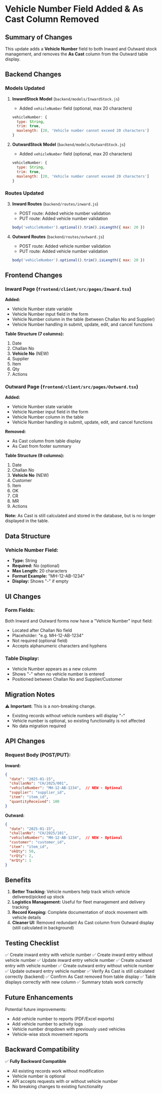 # Vehicle Number Field Added & As Cast Column Removed

## Summary of Changes

This update adds a **Vehicle Number** field to both Inward and Outward stock management, and removes the **As Cast** column from the Outward table display.

## Backend Changes

### Models Updated

1. **InwardStock Model** (`backend/models/InwardStock.js`)
   - Added `vehicleNumber` field (optional, max 20 characters)
   ```javascript
   vehicleNumber: {
     type: String,
     trim: true,
     maxlength: [20, 'Vehicle number cannot exceed 20 characters']
   }
   ```

2. **OutwardStock Model** (`backend/models/OutwardStock.js`)
   - Added `vehicleNumber` field (optional, max 20 characters)
   ```javascript
   vehicleNumber: {
     type: String,
     trim: true,
     maxlength: [20, 'Vehicle number cannot exceed 20 characters']
   }
   ```

### Routes Updated

3. **Inward Routes** (`backend/routes/inward.js`)
   - POST route: Added vehicle number validation
   - PUT route: Added vehicle number validation
   ```javascript
   body('vehicleNumber').optional().trim().isLength({ max: 20 })
   ```

4. **Outward Routes** (`backend/routes/outward.js`)
   - POST route: Added vehicle number validation
   - PUT route: Added vehicle number validation
   ```javascript
   body('vehicleNumber').optional().trim().isLength({ max: 20 })
   ```

## Frontend Changes

### Inward Page (`frontend/client/src/pages/Inward.tsx`)

**Added:**
- Vehicle Number state variable
- Vehicle Number input field in the form
- Vehicle Number column in the table (between Challan No and Supplier)
- Vehicle Number handling in submit, update, edit, and cancel functions

**Table Structure (7 columns):**
1. Date
2. Challan No
3. **Vehicle No** (NEW)
4. Supplier
5. Item
6. Qty
7. Actions

### Outward Page (`frontend/client/src/pages/Outward.tsx`)

**Added:**
- Vehicle Number state variable
- Vehicle Number input field in the form
- Vehicle Number column in the table
- Vehicle Number handling in submit, update, edit, and cancel functions

**Removed:**
- As Cast column from table display
- As Cast from footer summary

**Table Structure (9 columns):**
1. Date
2. Challan No
3. **Vehicle No** (NEW)
4. Customer
5. Item
6. OK
7. CR
8. MR
9. Actions

**Note:** As Cast is still calculated and stored in the database, but is no longer displayed in the table.

## Data Structure

### Vehicle Number Field:
- **Type:** String
- **Required:** No (optional)
- **Max Length:** 20 characters
- **Format Example:** "MH-12-AB-1234"
- **Display:** Shows "-" if empty

## UI Changes

### Form Fields:
Both Inward and Outward forms now have a "Vehicle Number" input field:
- Located after Challan No field
- Placeholder: "e.g. MH-12-AB-1234"
- Not required (optional field)
- Accepts alphanumeric characters and hyphens

### Table Display:
- Vehicle Number appears as a new column
- Shows "-" when no vehicle number is entered
- Positioned between Challan No and Supplier/Customer

## Migration Notes

⚠️ **Important:** This is a non-breaking change.
- Existing records without vehicle numbers will display "-"
- Vehicle number is optional, so existing functionality is not affected
- No data migration required

## API Changes

### Request Body (POST/PUT):

**Inward:**
```json
{
  "date": "2025-01-15",
  "challanNo": "CH/2025/001",
  "vehicleNumber": "MH-12-AB-1234",  // NEW - Optional
  "supplier": "supplier_id",
  "item": "item_id",
  "quantityReceived": 100
}
```

**Outward:**
```json
{
  "date": "2025-01-15",
  "challanNo": "CH/2025/101",
  "vehicleNumber": "MH-12-AB-1234",  // NEW - Optional
  "customer": "customer_id",
  "item": "item_id",
  "okQty": 50,
  "crQty": 2,
  "mrQty": 1
}
```

## Benefits

1. **Better Tracking:** Vehicle numbers help track which vehicle delivered/picked up stock
2. **Logistics Management:** Useful for fleet management and delivery tracking
3. **Record Keeping:** Complete documentation of stock movement with vehicle details
4. **Cleaner UI:** Removed redundant As Cast column from Outward display (still calculated in background)

## Testing Checklist

✅ Create inward entry with vehicle number
✅ Create inward entry without vehicle number
✅ Update inward entry vehicle number
✅ Create outward entry with vehicle number
✅ Create outward entry without vehicle number
✅ Update outward entry vehicle number
✅ Verify As Cast is still calculated correctly (backend)
✅ Confirm As Cast removed from table display
✅ Table displays correctly with new column
✅ Summary totals work correctly

## Future Enhancements

Potential future improvements:
- Add vehicle number to reports (PDF/Excel exports)
- Add vehicle number to activity logs
- Vehicle number dropdown with previously used vehicles
- Vehicle-wise stock movement reports

## Backward Compatibility

✅ **Fully Backward Compatible**
- All existing records work without modification
- Vehicle number is optional
- API accepts requests with or without vehicle number
- No breaking changes to existing functionality

